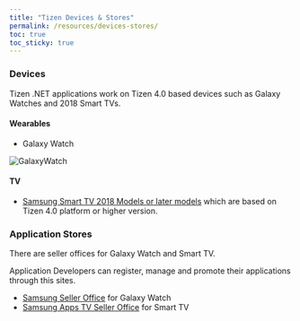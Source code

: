 ```yaml
---
title: "Tizen Devices & Stores"
permalink: /resources/devices-stores/
toc: true
toc_sticky: true
---
```


### Devices
Tizen .NET applications work on Tizen 4.0 based devices such as Galaxy Watches and 2018 Smart TVs.

#### Wearables
   - Galaxy Watch
 
![GalaxyWatch][galaxy_watch]

#### TV
   - [Samsung Smart TV 2018 Models or later models](https://developer.samsung.com/tv/develop/specifications/tv-model-groups) which are based on Tizen 4.0 platform or higher version.


### Application Stores
There are seller offices for Galaxy Watch and Smart TV.

Application Developers can register, manage and promote their applications through this sites.

- [Samsung Seller Office](https://developer.samsung.com/galaxy-watch/distribute/learn-about-seller-office) for Galaxy Watch
- [Samsung Apps TV Seller Office](https://developer.samsung.com/tv/distribute/seller-office/) for Smart TV

[galaxy_watch]: {{site.url}}{{site.baseurl}}/assets/images/resources/galaxywatch.png
